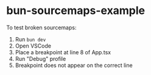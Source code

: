# bun-sourcemaps-example

To test broken sourcemaps:

1. Run `bun dev`
2. Open VSCode
3. Place a breakpoint at line 8 of App.tsx
4. Run "Debug" profile
5. Breakpoint does not appear on the correct line
